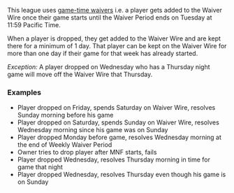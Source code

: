 This league uses [game-time waivers](https://help.yahoo.com/kb/game---tuesday-sln7129.html) i.e. a player gets added to the Waiver Wire once their game starts until the Waiver Period ends on Tuesday at 11:59 Pacific Time.

When a player is dropped, they get added to the Waiver Wire and are kept there for a minimum of 1 day. That player can be kept on the Waiver Wire for more than one day if their game for that week has already started.

*Exception:* A player dropped on Wednesday who has a Thursday night game will move off the Waiver Wire that Thursday.

### Examples

- Player dropped on Friday, spends Saturday on Waiver Wire, resolves Sunday morning before his game
- Player dropped on Saturday, spends Sunday on Waiver Wire, resolves Wednesday morning since his game was on Sunday
- Player dropped Monday before game, resolves Wednesday morning at the end of Weekly Waiver Period
- Owner tries to drop player after MNF starts, fails
- Player dropped Wednesday, resolves Thursday morning in time for game that night
- Player dropped Wednesday, resolves Thursday even though his game is on Sunday